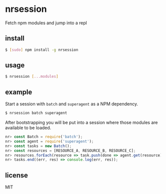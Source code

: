 # nrsession

Fetch npm modules and jump into a repl

## install

```sh
$ [sudo] npm install -g nrsession
```

## usage

```sh
$ nrsession [...modules]
```

## example

Start a session with `batch` and `superagent` as a NPM dependency.

```sh
$ nrsession batch superagent
```

After bootstrapping you will be put into a session where those modules
are available to be loaded.

```js
nr> const Batch = require('batch');
nr> const agent = require('superagent');
nr> const tasks = new Batch();
nr> const resources = [RESOURCE_A, RESOURCE_B, RESOURCE_C];
nr> resources.forEach(resource => task.push(done => agent.get(resource).end(done)));
nr> tasks.end((err, res) => console.log(err, res));
```

## license

MIT
